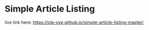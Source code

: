 # Simple Article Listing
<!-- Write your project discription here -->
live link here:
https://ola-oye.github.io/simple-article-listing-master/